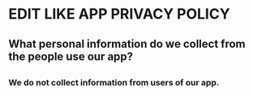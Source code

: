 # EDIT LIKE APP PRIVACY POLICY

<h2><b>
What personal information do we collect from the people use our app?
</b><h2/>
<h3>
We do not collect information from users of our app.
<h3/>

